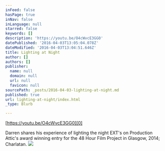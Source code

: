 ```yaml
---
inFeed: false
hasPage: true
inNav: false
inLanguage: null
starred: false
keywords: []
description: 'https://youtu.be/O4cWvcE3GG0'
datePublished: '2016-04-03T13:05:04.078Z'
dateModified: '2016-04-03T13:04:51.646Z'
title: Lighting at Night
author: []
authors: []
publisher:
  name: null
  domain: null
  url: null
  favicon: null
sourcePath: _posts/2016-04-03-lighting-at-night.md
published: true
url: lighting-at-night/index.html
_type: Blurb

---
```

[https://youtu.be/O4cWvcE3GG0][0]

Darren shares his experience of lighting the night EXT's on Production Attic's award winning entry for the 48 Hour Film Project in Glasgow, 2014; Charlatan.
![](https://the-grid-user-content.s3-us-west-2.amazonaws.com/c075d1be-e2c0-4408-acd4-fa4a2515d1af.png)

[0]: https://youtu.be/O4cWvcE3GG0